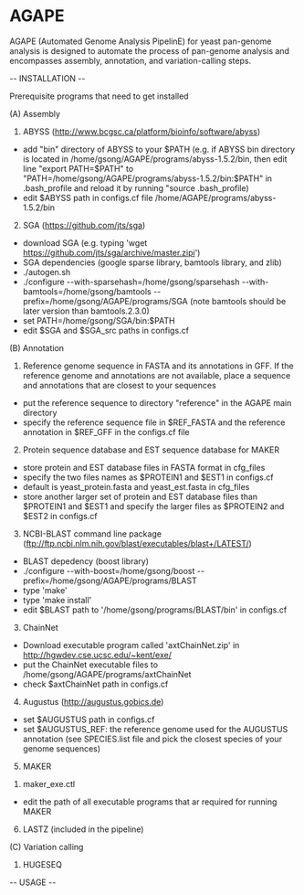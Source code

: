 AGAPE
=====

AGAPE (Automated Genome Analysis PipelinE) for yeast pan-genome analysis is designed to automate the process of pan-genome analysis and encompasses assembly, annotation, and variation-calling steps.

-- INSTALLATION --

Prerequisite programs that need to get installed

(A) Assembly

1. ABYSS (http://www.bcgsc.ca/platform/bioinfo/software/abyss)
  - add "bin" directory of ABYSS to your $PATH
(e.g. if ABYSS bin directory is located in /home/gsong/AGAPE/programs/abyss-1.5.2/bin,
then edit line "export PATH=$PATH" to "PATH=/home/gsong/AGAPE/programs/abyss-1.5.2/bin:$PATH" in .bash_profile and reload it by running "source .bash_profile)
  - edit $ABYSS path in configs.cf file /home/AGAPE/programs/abyss-1.5.2/bin

2. SGA (https://github.com/jts/sga)
  - download SGA (e.g. typing 'wget https://github.com/jts/sga/archive/master.zipi')
  - SGA dependencies (google sparse library, bamtools library, and zlib)
  - ./autogen.sh
  - ./configure --with-sparsehash=/home/gsong/sparsehash --with-bamtools=/home/gsong/bamtools --prefix=/home/gsong/AGAPE/programs/SGA  (note bamtools should be later version than bamtools.2.3.0)
  - set PATH=/home/gsong/SGA/bin:$PATH
  - edit $SGA and $SGA_src paths in configs.cf

(B) Annotation

1. Reference genome sequence in FASTA and its annotations in GFF. If the reference genome and annotations are not available, place a sequence and annotations that are closest to your sequences
  - put the reference sequence to directory "reference" in the AGAPE main
    directory
  - specify the reference sequence file in $REF_FASTA and the reference
    annotation in $REF_GFF in the configs.cf file

2. Protein sequence database and EST sequence database for MAKER
  - store protein and EST database files in FASTA format in cfg_files
  - specify the two files names as $PROTEIN1 and $EST1 in configs.cf
  - default is yeast_protein.fasta and yeast_est.fasta in cfg_files
  - store another larger set of protein and EST database files than $PROTEIN1 and $EST1 and specify the larger files as $PROTEIN2 and $EST2 in configs.cf

3. NCBI-BLAST command line package (ftp://ftp.ncbi.nlm.nih.gov/blast/executables/blast+/LATEST/)
  - BLAST depedency (boost library)
  - ./configure --with-boost=/home/gsong/boost --prefix=/home/gsong/AGAPE/programs/BLAST
  - type 'make'
  - type 'make install'
  - edit $BLAST path to '/home/gsong/programs/BLAST/bin' in configs.cf

3. ChainNet
  - Download executable program called 'axtChainNet.zip' in http://hgwdev.cse.ucsc.edu/~kent/exe/
  - put the ChainNet executable files to /home/gsong/AGAPE/programs/axtChainNet
  - check $axtChainNet path in configs.cf

4. Augustus (http://augustus.gobics.de)
  - set $AUGUSTUS path in configs.cf
  - set $AUGUSTUS_REF: the reference genome used for the AUGUSTUS annotation
    (see SPECIES.list file and pick the closest species of your genome
sequences)

5. MAKER
  1) maker_exe.ctl
  - edit the path of all executable programs that ar required for running MAKER

6. LASTZ (included in the pipeline)

(C) Variation calling

1. HUGESEQ

-- USAGE --
